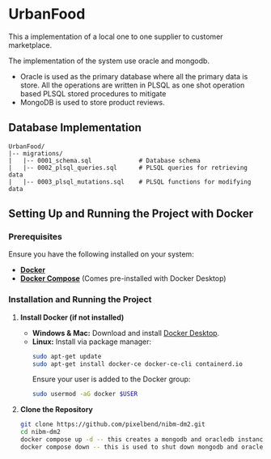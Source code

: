 # UrbanFood

This a implementation of a local one to one
supplier to customer marketplace.

The implementation
of the system use oracle and mongodb.

- Oracle is used as the primary database where all the primary data is store.
  All the operations are written in PLSQL as one shot operation based PLSQL stored procedures to mitigate
- MongoDB is used to store product reviews.

## Database Implementation

```
UrbanFood/
|-- migrations/
|   |-- 0001_schema.sql             # Database schema
|   |-- 0002_plsql_queries.sql      # PLSQL queries for retrieving data
|   |-- 0003_plsql_mutations.sql    # PLSQL functions for modifying data
```

## Setting Up and Running the Project with Docker

### Prerequisites

Ensure you have the following installed on your system:

- **[Docker](https://www.docker.com/get-started)**
- **[Docker Compose](https://docs.docker.com/compose/install/)** (Comes pre-installed with Docker Desktop)

### Installation and Running the Project

1. **Install Docker (if not installed)**
    - **Windows & Mac:** Download and install [Docker Desktop](https://www.docker.com/products/docker-desktop).
    - **Linux:** Install via package manager:
      ```sh
      sudo apt-get update
      sudo apt-get install docker-ce docker-ce-cli containerd.io
      ```
      Ensure your user is added to the Docker group:
      ```sh
      sudo usermod -aG docker $USER
      ```

2. **Clone the Repository**
   ```sh
   git clone https://github.com/pixelbend/nibm-dm2.git
   cd nibm-dm2
   docker compose up -d -- this creates a mongodb and oracledb instance
   docker compose down -- this is used to shut down mongodb and oracledb instance
   ```

